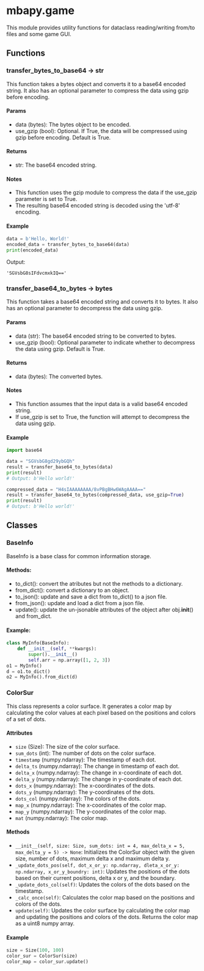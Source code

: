 # mbapy.game
This module provides utility functions for dataclass reading/writing from/to files and some game GUI.

## Functions

### transfer_bytes_to_base64 -> str
This function takes a bytes object and converts it to a base64 encoded string. It also has an optional parameter to compress the data using gzip before encoding.

#### Params
- data (bytes): The bytes object to be encoded.
- use_gzip (bool): Optional. If True, the data will be compressed using gzip before encoding. Default is True.

#### Returns
- str: The base64 encoded string.

#### Notes
- This function uses the gzip module to compress the data if the use_gzip parameter is set to True.
- The resulting base64 encoded string is decoded using the 'utf-8' encoding.

#### Example
```python
data = b'Hello, World!'
encoded_data = transfer_bytes_to_base64(data)
print(encoded_data)
```

Output:
```
'SGVsbG8sIFdvcmxkIQ=='
```

### transfer_base64_to_bytes -> bytes
This function takes a base64 encoded string and converts it to bytes. It also has an optional parameter to decompress the data using gzip.

#### Params
- data (str): The base64 encoded string to be converted to bytes.
- use_gzip (bool): Optional parameter to indicate whether to decompress the data using gzip. Default is True.

#### Returns
- data (bytes): The converted bytes.

#### Notes
- This function assumes that the input data is a valid base64 encoded string.
- If use_gzip is set to True, the function will attempt to decompress the data using gzip.

#### Example
```python
import base64

data = "SGVsbG8gd29ybGQh"
result = transfer_base64_to_bytes(data)
print(result)
# Output: b'Hello world!'

compressed_data = "H4sIAAAAAAAA/8vPBgBHw6WAgAAAA=="
result = transfer_base64_to_bytes(compressed_data, use_gzip=True)
print(result)
# Output: b'Hello world!'
```


## Classes

### BaseInfo
BaseInfo is a base class for common information storage.

#### Methods:
- to_dict(): convert the atributes but not the methods to a dictionary.
- from_dict(): convert a dictionary to an object.
- to_json(): update and save a dict from to_dict() to a json file.
- from_json(): update and load a dict from a json file.
- update(): update the un-jsonable attributes of the object after obj.__init__() and from_dict.
    
#### Example:
```python
class MyInfo(BaseInfo):
    def __init__(self, **kwargs):
        super().__init__()
        self.arr = np.array([1, 2, 3])
o1 = MyInfo()
d = o1.to_dict()
o2 = MyInfo().from_dict(d)
```

### ColorSur
This class represents a color surface. It generates a color map by calculating the color values at each pixel based on the positions and colors of a set of dots.

#### Attributes
- `size` (Size): The size of the color surface.
- `sum_dots` (int): The number of dots on the color surface.
- `timestamp` (numpy.ndarray): The timestamp of each dot.
- `delta_ts` (numpy.ndarray): The change in timestamp of each dot.
- `delta_x` (numpy.ndarray): The change in x-coordinate of each dot.
- `delta_y` (numpy.ndarray): The change in y-coordinate of each dot.
- `dots_x` (numpy.ndarray): The x-coordinates of the dots.
- `dots_y` (numpy.ndarray): The y-coordinates of the dots.
- `dots_col` (numpy.ndarray): The colors of the dots.
- `map_x` (numpy.ndarray): The x-coordinates of the color map.
- `map_y` (numpy.ndarray): The y-coordinates of the color map.
- `mat` (numpy.ndarray): The color map.

#### Methods
- `__init__(self, size: Size, sum_dots: int = 4, max_delta_x = 5, max_delta_y = 5) -> None`: Initializes the ColorSur object with the given size, number of dots, maximum delta x and maximum delta y.
- `_update_dots_pos(self, dot_x_or_y: np.ndarray, dleta_x_or_y: np.ndarray, x_or_y_boundry: int)`: Updates the positions of the dots based on their current positions, delta x or y, and the boundary.
- `_update_dots_col(self)`: Updates the colors of the dots based on the timestamp.
- `_calc_once(self)`: Calculates the color map based on the positions and colors of the dots.
- `update(self)`: Updates the color surface by calculating the color map and updating the positions and colors of the dots. Returns the color map as a uint8 numpy array.

#### Example
```python
size = Size(100, 100)
color_sur = ColorSur(size)
color_map = color_sur.update()
```
